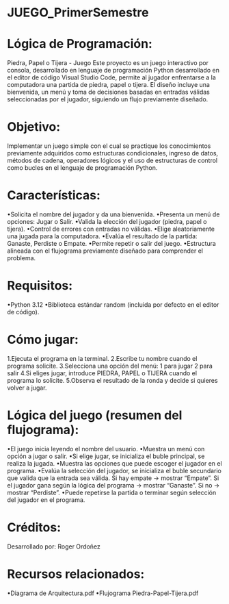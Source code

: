 # JUEGO_PrimerSemestre

# Lógica de Programación: 

Piedra, Papel o Tijera - Juego 
Este proyecto es un juego interactivo por consola, desarrollado en lenguaje de programación Python desarrollado en el editor de código Visual Studio Code, permite al jugador enfrentarse a la computadora una partida de piedra, papel o tijera. El diseño incluye una bienvenida, un menú y toma de decisiones basadas en entradas válidas seleccionadas por el jugador, siguiendo un flujo previamente diseñado.  

# Objetivo:
Implementar un juego simple con el cual se practique los conocimientos previamente adquiridos como estructuras condicionales, ingreso de datos, métodos de cadena, operadores lógicos y el uso de estructuras de control como bucles en el lenguaje de programación Python.

# Características:
•Solicita el nombre del jugador y da una bienvenida.
•Presenta un menú de opciones: Jugar o Salir.
•Valida la elección del jugador (piedra, papel o tijera).
•Control de errores con entradas no válidas.
•Elige aleatoriamente una jugada para la computadora.
•Evalúa el resultado de la partida: Ganaste, Perdiste o Empate.
•Permite repetir o salir del juego.
•Estructura alineada con el flujograma previamente diseñado para comprender el problema.

# Requisitos:
•Python 3.12
•Biblioteca estándar random (incluida por defecto en el editor de código).

# Cómo jugar:
1.Ejecuta el programa en la terminal.
2.Escribe tu nombre cuando el programa solicite.
3.Selecciona una opción del menú:
    1 para jugar
    2 para salir
4.Si eliges jugar, introduce PIEDRA, PAPEL o TIJERA cuando el programa lo solicite. 
5.Observa el resultado de la ronda y decide si quieres volver a jugar.

# Lógica del juego (resumen del flujograma):
•El juego inicia leyendo el nombre del usuario.
•Muestra un menú con opción a jugar o salir.
•Si elige jugar, se inicializa el buble principal, se realiza la jugada.
•Muestra las opciones que puede escoger el jugador en el programa. 
•Evalúa la selección del jugador, se inicializa el buble secundario que valida que la entrada sea válida. 
    Si hay empate → mostrar “Empate”.
    Si el jugador gana según la lógica del programa → mostrar “Ganaste”.
    Si no → mostrar “Perdiste”.
•Puede repetirse la partida o terminar según selección del jugador en el programa.

# Créditos:
Desarrollado por: Roger Ordoñez

# Recursos relacionados:
•Diagrama de Arquitectura.pdf
•Flujograma Piedra-Papel-Tijera.pdf
